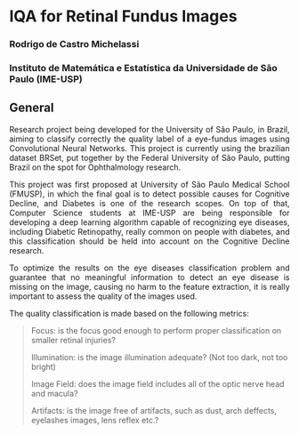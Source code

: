 # IQA for Retinal Fundus Images

### Rodrigo de Castro Michelassi
### Instituto de Matemática e Estatística da Universidade de São Paulo (IME-USP)

## General

<p align="justify">Research project being developed for the University of São Paulo, in Brazil, aiming to classify correctly the quality label of a eye-fundus images using Convolutional Neural Networks. This project is currently using the brazilian dataset BRSet, put together by the Federal University of São Paulo, putting Brazil on the spot for Ophthalmology research.</p>

<p align="justify">This project was first proposed at University of São Paulo Medical School (FMUSP), in which the final goal is to detect possible causes for Cognitive Decline, and Diabetes is one of the research scopes. On top of that, Computer Science students at IME-USP are being responsible for developing a deep learning algorithm capable of recognizing eye diseases, including Diabetic Retinopathy, really common on people with diabetes, and this classification should be held into account on the Cognitive Decline research.</p>
  
 <p align="justify">To optimize the results on the eye diseases classification problem and guarantee that no meaningful information to detect an eye disease is missing on the image, causing no harm to the feature extraction, it is really important to assess the quality of the images used.

The quality classification is made based on the following metrics:</p>

> Focus: is the focus good enough to perform proper classification on smaller retinal injuries?
>
> Illumination: is the image illumination adequate? (Not too dark, not too bright)
>
> Image Field: does the image field includes all of the optic nerve head and macula?
>
> Artifacts: is the image free of artifacts, such as dust, arch deffects, eyelashes images, lens reflex etc.?
